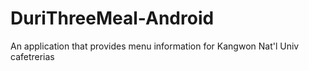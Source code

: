 # DuriThreeMeal-Android
An application that provides menu information for Kangwon Nat'l Univ cafetrerias

